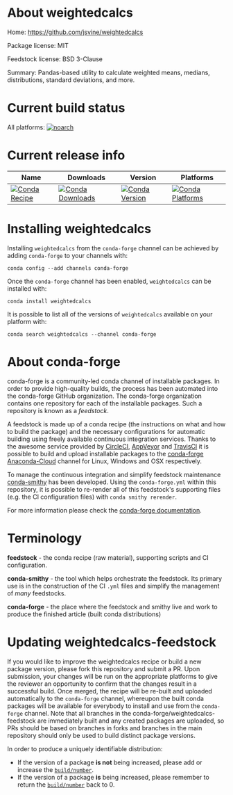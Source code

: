 About weightedcalcs
===================

Home: https://github.com/jsvine/weightedcalcs

Package license: MIT

Feedstock license: BSD 3-Clause

Summary: Pandas-based utility to calculate weighted means, medians, distributions, standard deviations, and more.



Current build status
====================

All platforms:
[![noarch](https://img.shields.io/circleci/project/github/conda-forge/weightedcalcs-feedstock/master.svg?label=noarch)](https://circleci.com/gh/conda-forge/weightedcalcs-feedstock)

Current release info
====================

| Name | Downloads | Version | Platforms |
| --- | --- | --- | --- |
| [![Conda Recipe](https://img.shields.io/badge/recipe-weightedcalcs-green.svg)](https://anaconda.org/conda-forge/weightedcalcs) | [![Conda Downloads](https://img.shields.io/conda/dn/conda-forge/weightedcalcs.svg)](https://anaconda.org/conda-forge/weightedcalcs) | [![Conda Version](https://img.shields.io/conda/vn/conda-forge/weightedcalcs.svg)](https://anaconda.org/conda-forge/weightedcalcs) | [![Conda Platforms](https://img.shields.io/conda/pn/conda-forge/weightedcalcs.svg)](https://anaconda.org/conda-forge/weightedcalcs) |

Installing weightedcalcs
========================

Installing `weightedcalcs` from the `conda-forge` channel can be achieved by adding `conda-forge` to your channels with:

```
conda config --add channels conda-forge
```

Once the `conda-forge` channel has been enabled, `weightedcalcs` can be installed with:

```
conda install weightedcalcs
```

It is possible to list all of the versions of `weightedcalcs` available on your platform with:

```
conda search weightedcalcs --channel conda-forge
```


About conda-forge
=================

conda-forge is a community-led conda channel of installable packages.
In order to provide high-quality builds, the process has been automated into the
conda-forge GitHub organization. The conda-forge organization contains one repository
for each of the installable packages. Such a repository is known as a *feedstock*.

A feedstock is made up of a conda recipe (the instructions on what and how to build
the package) and the necessary configurations for automatic building using freely
available continuous integration services. Thanks to the awesome service provided by
[CircleCI](https://circleci.com/), [AppVeyor](http://www.appveyor.com/)
and [TravisCI](https://travis-ci.org/) it is possible to build and upload installable
packages to the [conda-forge](https://anaconda.org/conda-forge)
[Anaconda-Cloud](http://docs.anaconda.org/) channel for Linux, Windows and OSX respectively.

To manage the continuous integration and simplify feedstock maintenance
[conda-smithy](http://github.com/conda-forge/conda-smithy) has been developed.
Using the ``conda-forge.yml`` within this repository, it is possible to re-render all of
this feedstock's supporting files (e.g. the CI configuration files) with ``conda smithy rerender``.

For more information please check the [conda-forge documentation](https://conda-forge.org/docs/).

Terminology
===========

**feedstock** - the conda recipe (raw material), supporting scripts and CI configuration.

**conda-smithy** - the tool which helps orchestrate the feedstock.
                   Its primary use is in the construction of the CI ``.yml`` files
                   and simplify the management of *many* feedstocks.

**conda-forge** - the place where the feedstock and smithy live and work to
                  produce the finished article (built conda distributions)


Updating weightedcalcs-feedstock
================================

If you would like to improve the weightedcalcs recipe or build a new
package version, please fork this repository and submit a PR. Upon submission,
your changes will be run on the appropriate platforms to give the reviewer an
opportunity to confirm that the changes result in a successful build. Once
merged, the recipe will be re-built and uploaded automatically to the
`conda-forge` channel, whereupon the built conda packages will be available for
everybody to install and use from the `conda-forge` channel.
Note that all branches in the conda-forge/weightedcalcs-feedstock are
immediately built and any created packages are uploaded, so PRs should be based
on branches in forks and branches in the main repository should only be used to
build distinct package versions.

In order to produce a uniquely identifiable distribution:
 * If the version of a package **is not** being increased, please add or increase
   the [``build/number``](http://conda.pydata.org/docs/building/meta-yaml.html#build-number-and-string).
 * If the version of a package **is** being increased, please remember to return
   the [``build/number``](http://conda.pydata.org/docs/building/meta-yaml.html#build-number-and-string)
   back to 0.